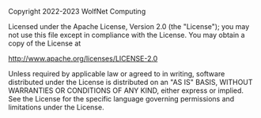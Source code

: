Copyright 2022-2023 WolfNet Computing  
  
Licensed under the Apache License, Version 2.0 (the "License"); you may not use this file except in compliance with the License.  You may obtain a copy of the License at  
  
http://www.apache.org/licenses/LICENSE-2.0  
  
Unless required by applicable law or agreed to in writing, software distributed under the License is distributed on an "AS IS" BASIS, WITHOUT WARRANTIES OR CONDITIONS OF ANY KIND, either express or implied. See the License for the specific language governing permissions and limitations under the License.  